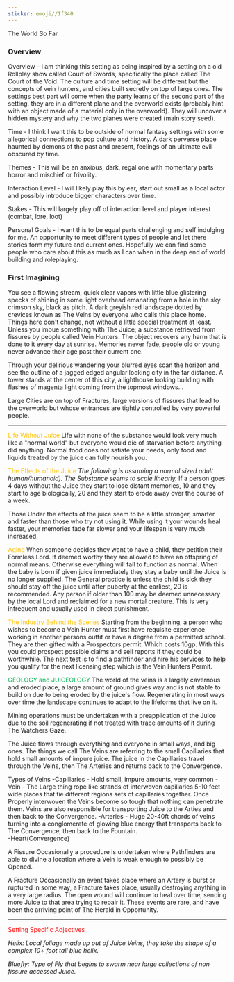 ```yaml
---
sticker: emoji//1f340
---
```

The World So Far  

### Overview

Overview - I am thinking this setting as being inspired by a setting on a old Rollplay show called Court of Swords, specifically the place called The Court of the Void. The culture and time setting will be different but the concepts of vein hunters, and cities built secretly on top of large ones. The settings best part will come when the party learns of the second part of the setting, they are in a different plane and the overworld exists (probably hint with an object made of a material only in the overworld). They will uncover a hidden mystery and why the two planes were created (main story seed).

Time - I think I want this to be outside of normal fantasy settings with some allegorical connections to pop culture and history. A dark perverse place haunted by demons of the past and present, feelings of an ultimate evil obscured by time.

Themes - This will be an anxious, dark, regal one with momentary parts horror and mischief or frivolity.

Interaction Level - I will likely play this by ear, start out small as a local actor and possibly introduce bigger characters over time.

Stakes - This will largely play off of interaction level and player interest (combat, lore, loot)

Personal Goals - I want this to be equal parts challenging and self indulging for me. An opportunity to meet different types of people and let there stories form my future and current ones. Hopefully we can find some people who care about this as much as I can when in the deep end of world building and roleplaying.

  

  

### First Imagining

You see a flowing stream, quick clear vapors with little blue glistering specks of shining in some light overhead emanating from a hole in the sky crimson sky, black as pitch. A dark greyish red landscape dotted by crevices known as The Veins by everyone who calls this place home. Things here don't change, not without a little special treatment at least. Unless you imbue something with The Juice; a substance retrieved from fissures by people called Vein Hunters. The object recovers any harm that is done to it every day at sunrise. Memories never fade, people old or young never advance their age past their current one.

Through your delirious wandering your blurred eyes scan the horizon and see the outline of a jagged edged angular looking city in the far distance. A tower stands at the center of this city, a lighthouse looking building with flashes of magenta light coming from the topmost windows...

  

Large Cities are on top of Fractures, large versions of fissures that lead to the overworld but whose entrances are tightly controlled by very powerful people.

---
<span style="color:#ffc000">Life Without Juice</span>
Life with none of the substance would look very much like a "normal world" but everyone would die of starvation before anything did anything. Normal food does not satiate your needs, only food and liquids treated by the juice can fully nourish you. 

<span style="color:#ffc000">The Effects of the Juice</span>
*The following is assuming a normal sized adult human/humanoid). 
The Substance seems to scale linearly.*
If a person goes 4 days without the Juice they start to lose distant memories, 10 and they start to age biologically, 20 and they start to erode away over the course of a week. 

Those Under the effects of the juice seem to be a little stronger, smarter and faster than those who try not using it. While using it your wounds heal faster, your memories fade far slower and your lifespan is very much increased. 

<span style="color:#ffc000">Aging</span> 
When someone decides they want to have a child, they petition their Formless Lord. If deemed worthy they are allowed to have an offspring of normal means. Otherwise everything will fail to function as normal. 
When the baby is born if given juice immediately they stay a baby until the Juice is no longer supplied. The General practice is unless the child is sick they should stay off the juice until after puberty at the earliest, 20 is recommended. 
Any person if older than 100 may be deemed unnecessary by the local Lord and reclaimed for a new mortal creature. This is very infrequent and usually used in direct punishment. 

<span style="color:#ffc000">The Industry Behind the Scenes</span>
Starting from the beginning, a person who wishes to become a Vein Hunter must first have requisite experience working in another persons outfit or have a degree from a permitted school. They are then gifted with a Prospectors permit. Which costs 10gp. With this you could prospect possible claims and sell reports if they could be worthwhile. 
The next test is to find a pathfinder and  hire his services to help you qualify for the next licensing step which is the Vein Hunters Permit. 

<span style="color:#00b050">GEOLOGY and JUICEOLOGY </span>
The world of the veins is a largely cavernous and eroded place, a large amount of ground gives way and is not stable to build on due to being eroded by the juice's flow. Regenerating in most ways over time the landscape continues to adapt to the lifeforms that live on it. 

Mining operations must be undertaken with a preapplication of the Juice due to the soil regenerating if not treated with trace amounts of it during The Watchers Gaze. 

The Juice flows through everything and everyone in small ways, and big ones. The things we call The Veins are referring to the small Capillaries that hold small amounts of impure juice. The juice in the Capillaries travel through the Veins, then The Arteries and returns back to the Convergence. 

Types of Veins
-Capillaries - Hold small, impure amounts, very common
-Vein - The Large thing rope like strands of interwoven capillaries 5-10 feet wide  places that tie different regions sets of capillaries together. Once Properly interwoven the Veins become so tough that nothing can penetrate them. Veins are also responsible for transporting Juice to the Arties and then back to the Convergence. 
-Arteries - Huge 20-40ft chords of veins turning into a conglomerate of glowing blue energy that transports back to The Convergence, then back to the Fountain.  
-Heart(Convergence)

A Fissure 
Occasionally a procedure is undertaken where Pathfinders are able to divine a location where a Vein is weak enough to possibly be Opened. 






A Fracture
Occasionally an event takes place where an Artery is burst or ruptured in some way, a Fracture takes place, usually destroying anything in a very large radius. The open wound will continue to heal over time, sending more Juice to that area trying to repair it. These events are rare, and have been the arriving point of The Herald in Opportunity. 

---
<span style="color:#ff0000">Setting Specific Adjectives</span>

*Helix: Local foliage made up out of Juice Veins, they take the shape of a complex 10+ foot tall blue helix.* 

*Bluefly: Type of Fly that begins to swarm near large collections of non fissure accessed Juice.* 
